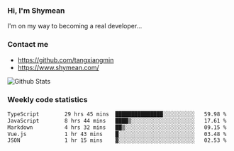 ### Hi, I'm Shymean

I'm on my way to becoming a real developer...

### Contact me

- <https://github.com/tangxiangmin>
- <https://www.shymean.com/>

![Github Stats](https://github-readme-stats.vercel.app/api?username=tangxiangmin&show_icons=true&theme=dark)


###  Weekly code statistics

<!--START_SECTION:waka-->

```txt
TypeScript        29 hrs 45 mins  ███████████████░░░░░░░░░░   59.98 %
JavaScript        8 hrs 44 mins   ████▒░░░░░░░░░░░░░░░░░░░░   17.61 %
Markdown          4 hrs 32 mins   ██▒░░░░░░░░░░░░░░░░░░░░░░   09.15 %
Vue.js            1 hr 43 mins    █░░░░░░░░░░░░░░░░░░░░░░░░   03.48 %
JSON              1 hr 15 mins    ▓░░░░░░░░░░░░░░░░░░░░░░░░   02.53 %
```

<!--END_SECTION:waka-->